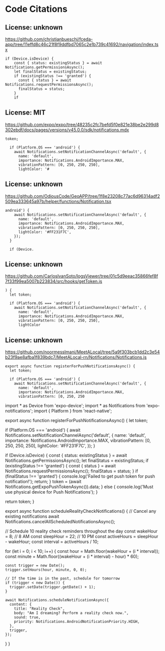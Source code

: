 # Code Citations

## License: unknown
https://github.com/christianbueschi/fceda-app/tree/11effd8c46c21f8f9ddfbd7065c2e1b739c41692/navigation/index.tsx

```
if (Device.isDevice) {
    const { status: existingStatus } = await Notifications.getPermissionsAsync();
    let finalStatus = existingStatus;
    if (existingStatus !== 'granted') {
      const { status } = await Notifications.requestPermissionsAsync();
      finalStatus = status;
    }
    if
```


## License: MIT
https://github.com/expo/expo/tree/48235c2fc7befd5f0e821e38be2e299d8302ebdf/docs/pages/versions/v45.0.0/sdk/notifications.mdx

```
token;

  if (Platform.OS === 'android') {
    await Notifications.setNotificationChannelAsync('default', {
      name: 'default',
      importance: Notifications.AndroidImportance.MAX,
      vibrationPattern: [0, 250, 250, 250],
      lightColor: '#
```


## License: unknown
https://github.com/OdiousCode/GeoAPP/tree/1f8e23208c77ac6d96314adf2509ea333645a97b/helper/functions/Notification.tsx

```
android') {
    await Notifications.setNotificationChannelAsync('default', {
      name: 'default',
      importance: Notifications.AndroidImportance.MAX,
      vibrationPattern: [0, 250, 250, 250],
      lightColor: '#FF231F7C',
    });
  }

  if (Device.
```


## License: unknown
https://github.com/CarlosIvanSoto/logsViewer/tree/01c5d9eeac35866fef8f7f33f99ea5007b223834/src/hooks/getToken.js

```
) {
  let token;

  if (Platform.OS === 'android') {
    await Notifications.setNotificationChannelAsync('default', {
      name: 'default',
      importance: Notifications.AndroidImportance.MAX,
      vibrationPattern: [0, 250, 250, 250],
      lightColor
```


## License: unknown
https://github.com/noormesslmani/MeetALocal/tree/5a9f303bcb1dd2c3e54b23f9ae8afba1f839bdc7/MeetALocal-rn/Notifications/Notifications.js

```
export async function registerForPushNotificationsAsync() {
  let token;

  if (Platform.OS === 'android') {
    await Notifications.setNotificationChannelAsync('default', {
      name: 'default',
      importance: Notifications.AndroidImportance.MAX,
      vibrationPattern: [0, 250, 250
```

import * as Device from 'expo-device';
import * as Notifications from 'expo-notifications';
import { Platform } from 'react-native';

export async function registerForPushNotificationsAsync() {
  let token;

  if (Platform.OS === 'android') {
    await Notifications.setNotificationChannelAsync('default', {
      name: 'default',
      importance: Notifications.AndroidImportance.MAX,
      vibrationPattern: [0, 250, 250, 250],
      lightColor: '#FF231F7C',
    });
  }

  if (Device.isDevice) {
    const { status: existingStatus } = await Notifications.getPermissionsAsync();
    let finalStatus = existingStatus;
    if (existingStatus !== 'granted') {
      const { status } = await Notifications.requestPermissionsAsync();
      finalStatus = status;
    }
    if (finalStatus !== 'granted') {
      console.log('Failed to get push token for push notification!');
      return;
    }
    token = (await Notifications.getExpoPushTokenAsync()).data;
  } else {
    console.log('Must use physical device for Push Notifications');
  }

  return token;
}

export async function scheduleRealityCheckNotifications() {
  // Cancel any existing notifications
  await Notifications.cancelAllScheduledNotificationsAsync();

  // Schedule 10 reality check reminders throughout the day
  const wakeHour = 8; // 8 AM
  const sleepHour = 22; // 10 PM
  const activeHours = sleepHour - wakeHour;
  const interval = activeHours / 10;

  for (let i = 0; i < 10; i++) {
    const hour = Math.floor(wakeHour + (i * interval));
    const minute = Math.floor((wakeHour + (i * interval) - hour) * 60);

    const trigger = new Date();
    trigger.setHours(hour, minute, 0, 0);

    // If the time is in the past, schedule for tomorrow
    if (trigger < new Date()) {
      trigger.setDate(trigger.getDate() + 1);
    }

    await Notifications.scheduleNotificationAsync({
      content: {
        title: "Reality Check",
        body: "Am I dreaming? Perform a reality check now.",
        sound: true,
        priority: Notifications.AndroidNotificationPriority.HIGH,
      },
      trigger,
    });
  }
}

